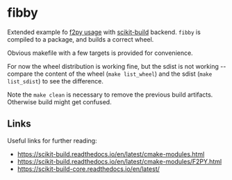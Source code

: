 # fibby

Extended example fo [f2py usage](https://numpy.org/doc/stable/f2py/usage.html) with
[scikit-build](https://numpy.org/doc/stable/f2py/buildtools/skbuild.html) backend.
`fibby` is compiled to a package, and builds a correct wheel.

Obvious makefile with a few targets is provided for convenience.

For now the wheel distribution is working fine, but the sdist is not working -- 
compare the content of the wheel (`make list_wheel`) and the sdist
(`make list_sdist`) to see the difference.

Note the `make clean` is necessary to remove the previous build artifacts.
Otherwise build might get confused.


## Links

Useful links for further reading:

- https://scikit-build.readthedocs.io/en/latest/cmake-modules.html
- https://scikit-build.readthedocs.io/en/latest/cmake-modules/F2PY.html
- https://scikit-build-core.readthedocs.io/en/latest/